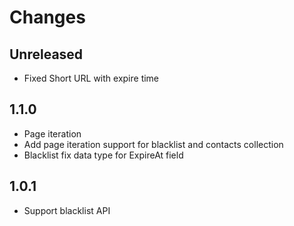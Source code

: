 # Changes

## Unreleased
- Fixed Short URL with expire time

## 1.1.0
- Page iteration
- Add page iteration support for blacklist and contacts collection
- Blacklist fix data type for ExpireAt field

## 1.0.1
- Support blacklist API